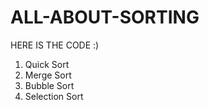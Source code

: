 # ALL-ABOUT-SORTING
HERE IS THE CODE :)

1. Quick Sort 
2. Merge Sort
3. Bubble Sort
4. Selection Sort

